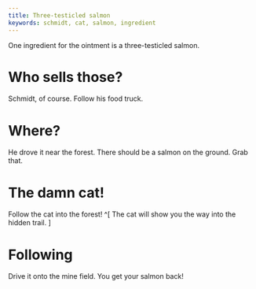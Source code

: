 ```yaml
---
title: Three-testicled salmon
keywords: schmidt, cat, salmon, ingredient
---
```


One ingredient for the ointment is a three-testicled salmon.

# Who sells those?
Schmidt, of course. Follow his food truck.

# Where?
He drove it near the forest. There should be a salmon on the ground. Grab that.

# The damn cat!
Follow the cat into the forest! ^[ The cat will show you the way into the hidden trail. ]

# Following
Drive it onto the mine field. You get your salmon back!
